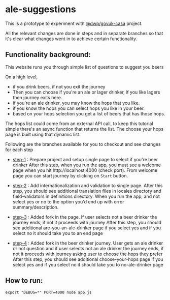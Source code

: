 ale-suggestions
=========================

This is a prototype to experiment with [@dwp/govuk-casa](https://github.com/dwp/govuk-casa) project. 

All the relevant changes are done in steps and in separate branches so that it's clear what changes went in to achieve certain functionality.

Functionality background:
-------------------------

This website runs you through simple list of questions to suggest you beers 

On a high level, 
  - if you drink beers, if not you exit the journey
  - Then you can choose if you're an ale or lager drinker, if you like lagers then journey exits here.
  - if you're an ale drinker, you may know the hops that you like.
  - if you know the hops you can select hops you like in your beer.
  - based on your hops selection you get a list of beers that has those hops.

The hops list could come from an external API call, to keep this tutorial simple there's an async function that returns the list. The choose your hops page is built using that dynamic list.

Following are the branches available for you to checkout and see changes for each step

- [step-1](https://github.com/opensourcegeek/ale-suggestions/tree/step-1) : Prepare project and setup single page to select if you're beer drinker
           After this step, when you run the app, you must see a welcome page when you hit http://localhost:4000 (check port). From welcome page you can start journey by clicking on `Start` button. 

- [step-2](https://github.com/opensourcegeek/ale-suggestions/tree/step-2) : Add internationalization and validation to single page. 
           After this step, you should see additional translation files in locales directory and field-validators in definitions directory. When you run the app, and not select yes or no to the option you'd end up with error summary/description.

- [step-3](https://github.com/opensourcegeek/ale-suggestions/tree/step-3) : Added fork in the page. If user selects not a beer drinker the journey ends, if not it proceeds with journey
           After this step, you should see additional are-you-an-ale-drinker page if you select yes and if you select no it should take you to an end page

- [step-4](https://github.com/opensourcegeek/ale-suggestions/tree/step-4) : Added fork in the beer drinker journey. User gets an ale drinker or not question and if user selects not an ale drinker the journey ends, if not it proceeds with journey asking user to choose the hops they prefer
           After this step, you should see additional choose-your-hops page if you select yes and if you select no it should take you to no-ale-drinker page

How to run:
-----------

`export "DEBUG=*" PORT=4000 node app.js`
